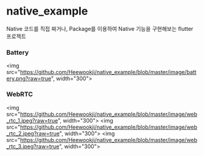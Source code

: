 # native_example

Native 코드를 직접 짜거나, Package를 이용하여
Native 기능을 구현해보는 flutter 프로젝트   

### Battery

<img src="https://github.com/Heewookji/native_example/blob/master/image/battery.png?raw=true", width="300">

### WebRTC

<img src="https://github.com/Heewookji/native_example/blob/master/image/web_rtc_1.jpeg?raw=true", width="300">
<img src="https://github.com/Heewookji/native_example/blob/master/image/web_rtc_2.jpeg?raw=true", width="300">
<img src="https://github.com/Heewookji/native_example/blob/master/image/web_rtc_3.jpeg?raw=true", width="300">
